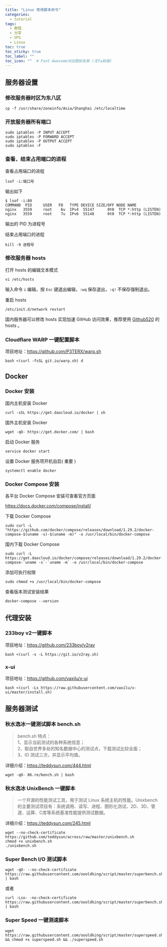 ```yaml
---
title: "Linux 常用脚本命令"
categories:
  - tutorial
tags:
  - 教程
  - 分享
  - VPS
  - Linux
toc: true
toc_sticky: true
toc_label: ""
toc_icon: ""  # Font Awesome对应图标名称 (无fa前缀)	
---
```

## 服务器设置

### 修改服务器时区为东八区
```
cp -f /usr/share/zoneinfo/Asia/Shanghai /etc/localtime
```

### 开放服务器所有端口
```
sudo iptables -P INPUT ACCEPT
sudo iptables -P FORWARD ACCEPT
sudo iptables -P OUTPUT ACCEPT
sudo iptables -F
```

### 查看、结束占用端口的进程
查看占用端口的进程
```
lsof -i:端口号
```

输出如下
```
$ lsof -i:80
COMMAND  PID     USER   FD   TYPE DEVICE SIZE/OFF NODE NAME
nginx   3559     root    6u  IPv4  55147      0t0  TCP *:http (LISTEN)
nginx   3559     root    7u  IPv6  55148      0t0  TCP *:http (LISTEN)
```
输出的 PID 为进程号

结束占用端口的进程
```
kill -9 进程号
```

### 修改服务器 hosts
打开 hosts 的编辑文本模式
```
vi /etc/hosts
```

输入命令 `i` 编辑，按 `Esc` 键退出编辑，`:wq` 保存退出，`:q!` 不保存强制退出。

重启 hosts
```
/etc/init.d/network restart
```

国内服务器可以修改 hosts 实现加速 GitHub 访问效果，推荐使用 [Github520](https://github.com/521xueweihan/GitHub520) 的 hosts 。

### Cloudflare WARP 一键配置脚本
项目地址：<https://github.com/P3TERX/warp.sh>

```
bash <(curl -fsSL git.io/warp.sh) d
```

## Docker

### Docker 安装
国内主机安装 Docker
```
curl -sSL https://get.daocloud.io/docker | sh
```

国外主机安装 Docker
```
wget -qO- https://get.docker.com/ | bash
```

启动 Docker 服务
```
service docker start
```

设置 Docker 服务项开机自启( 重要 )
```
systemctl enable docker
```

### Docker Compose 安装
各平台 Docker Compose 安装可查看官方页面

<https://docs.docker.com/compose/install/>

下载 Docker Compose
```
sudo curl -L "https://github.com/docker/compose/releases/download/1.29.2/docker-compose-$(uname -s)-$(uname -m)" -o /usr/local/bin/docker-compose
```

国内下载 Docker Compose
```
sudo curl -L https://get.daocloud.io/docker/compose/releases/download/1.29.2/docker-compose-`uname -s`-`uname -m` -o /usr/local/bin/docker-compose
```

添加可执行权限
```
sudo chmod +x /usr/local/bin/docker-compose
```

查看版本测试安装结果
```
docker-compose --version
```


## 代理安装

### 233boy v2一键脚本
项目地址：<https://github.com/233boy/v2ray>

```
bash <(curl -s -L https://git.io/v2ray.sh)
```
### x-ui 
项目地址：<https://github.com/vaxilu/x-ui>

```
bash <(curl -Ls https://raw.githubusercontent.com/vaxilu/x-ui/master/install.sh)
```

## 服务器测试

### 秋水逸冰一键测试脚本 bench.sh
>bench.sh 特点：<br>
1、显示当前测试的各种系统信息；<br>
2、取自世界多处的知名数据中心的测试点，下载测试比较全面；<br>
3、IO 测试三次，并显示平均值。

详细介绍：<https://teddysun.com/444.html>

```shell
wget -qO- 86.re/bench.sh | bash
```

### 秋水逸冰 UnixBench 一键脚本
>一个开源的性能测试工具，用于测试 Linux 系统主机的性能。Unixbench 的主要测试项目有：系统调用、读写、进程、图形化测试、2D、3D、管道、运算、C库等系统基准性能提供测试数据。

详细介绍：<https://teddysun.com/245.html>

```
wget --no-check-certificate https://github.com/teddysun/across/raw/master/unixbench.sh
chmod +x unixbench.sh
./unixbench.sh
```

### Super Bench I/O 测试脚本
```
wget -qO- --no-check-certificate https://raw.githubusercontent.com/oooldking/script/master/superbench.sh | bash
```

或者

```
curl -Lso- -no-check-certificate https://raw.githubusercontent.com/oooldking/script/master/superbench.sh | bash
```

### Super Speed 一键测速脚本
```
wget https://raw.githubusercontent.com/oooldking/script/master/superspeed.sh && chmod +x superspeed.sh && ./superspeed.sh
```